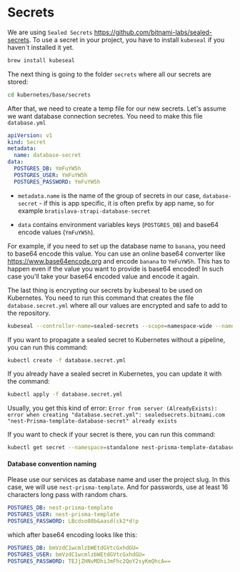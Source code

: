 # Secrets

We are using `Sealed Secrets` https://github.com/bitnami-labs/sealed-secrets.
To use a secret in your project, you have to install `kubeseal` if you haven`t installed it yet. 

```bash
brew install kubeseal
```
The next thing is going to the folder `secrets` where all our secrets are stored:

```bash
cd kubernetes/base/secrets
```

After that, we need to create a temp file for our new secrets. Let's assume we want database connection secretes. You need to make this file `database.yml`

```yaml
apiVersion: v1
kind: Secret
metadata:
  name: database-secret
data:
  POSTGRES_DB: YmFuYW5h
  POSTGRES_USER: YmFuYW5h
  POSTGRES_PASSWORD: YmFuYW5h
```

- `metadata.name` is the name of the group of secrets in our case, `database-secret` - if this is app specific, it is often prefix by app name, so for example `bratislava-strapi-database-secret`

- `data` contains environment variables keys (`POSTGRES_DB`) and base64 encode values (`YmFuYW5h`).

For example, if you need to set up the database name to `banana`, you need to base64 encode this value. You can use an online base64 converter like https://www.base64encode.org and encode `banana` to `YmFuYW5h`. This has to happen even if the value you want to provide is base64 encoded! In such case you'll take your base64 encoded value and encode it again.


The last thing is encrypting our secrets by kubeseal to be used on Kubernetes. You need to run this command that creates the file `database.secret.yml` where all our values are encrypted and safe to add to the repository.
```bash
kubeseal --controller-name=sealed-secrets --scope=namespace-wide --namespace=standalone --format=yaml < database.yml > database.secret.yml 
```

If you want to propagate a sealed secret to Kubernetes without a pipeline, you can run this command:
```bash
kubectl create -f database.secret.yml
```

If you already have a sealed secret in Kubernetes, you can update it with the command:
```bash
kubectl apply -f database.secret.yml
```
Usually, you get this kind of error: `Error from server (AlreadyExists): error when creating "database.secret.yml": sealedsecrets.bitnami.com "nest-Prisma-template-database-secret" already exists`

If you want to check if your secret is there, you can run this command:
```bash
kubectl get secret --namespace=standalone nest-prisma-template-database-secret
```


#### Database convention naming

Please use our services as database name and user the project slug. In this case, we will use `nest-prisma-template`. And for passwords, use at least 16 characters long pass with random chars.
```yml
POSTGRES_DB: nest-prisma-template
POSTGRES_USER: nest-prisma-template
POSTGRES_PASSWORD: LBcdso08b&aasd(ck2*d!p
```

which after base64 encoding looks like this:

```yml
POSTGRES_DB: bmVzdC1wcmlzbWEtdGVtcGxhdGU=
POSTGRES_USER: bmVzdC1wcmlzbWEtdGVtcGxhdGU=
POSTGRES_PASSWORD: TEJjZHNvMDhiJmFhc2QoY2syKmQhcA==
```